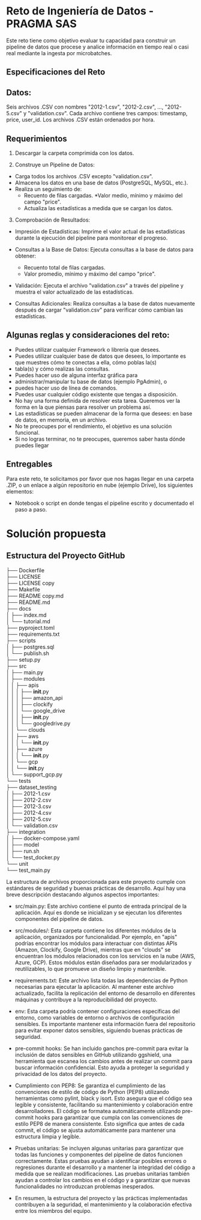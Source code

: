 # Reto de Ingeniería de Datos - PRAGMA SAS


Este reto tiene como objetivo evaluar tu capacidad para construir un pipeline de datos que procese y analice información en tiempo real o casi real mediante la ingesta por microbatches.

## Especificaciones del Reto

## Datos:

Seis archivos .CSV con nombres "2012-1.csv", "2012-2.csv", ..., "2012-5.csv" y "validation.csv".
Cada archivo contiene tres campos: timestamp, price, user_id.
Los archivos .CSV están ordenados por hora.

## Requerimientos
1. Descargar la carpeta comprimida con los datos.

2. Construye un Pipeline de Datos:

* Carga todos los archivos .CSV excepto "validation.csv".
* Almacena los datos en una base de datos (PostgreSQL, MySQL, etc.).
* Realiza un seguimiento de:
    * Recuento de filas cargadas.
    *Valor medio, mínimo y máximo del campo "price".
    * Actualiza las estadísticas a medida que se cargan los datos.

3. Comprobación de Resultados:
* Impresión de Estadísticas: Imprime el valor actual de las estadísticas durante la ejecución del pipeline para monitorear el progreso.

* Consultas a la Base de Datos: Ejecuta consultas a la base de datos para obtener:

    * Recuento total de filas cargadas.
    * Valor promedio, mínimo y máximo del campo "price".

* Validación: Ejecuta el archivo "validation.csv" a través del pipeline y muestra el valor actualizado de las estadísticas.

* Consultas Adicionales: Realiza consultas a la base de datos nuevamente después de cargar "validation.csv" para verificar cómo cambian las estadísticas.

## Algunas reglas y consideraciones del reto:
* Puedes utilizar cualquier Framework o librería que desees.
* Puedes utilizar cualquier base de datos que desees, lo importante es  que muestres cómo te conectas a ella, cómo poblas la(s)
* tabla(s) y cómo realizas las consultas.
* Puedes hacer uso de alguna interfaz gráfica para
* administrar/manipular tu base de datos (ejemplo PgAdmin), o
* puedes hacer uso de línea de comandos.
* Puedes usar cualquier código existente que tengas a disposición.
* No hay una forma definida de resolver esta tarea. Queremos ver la forma en la que piensas para resolver un problema así.
* Las estadísticas se pueden almacenar de la forma que desees: en base de datos, en memoria, en un archivo.
* No te preocupes por el rendimiento, el objetivo es una solución funcional.
* Si no logras terminar, no te preocupes, queremos saber hasta dónde puedes llegar

## Entregables
Para este reto, te solicitamos por favor que nos hagas llegar en una carpeta .ZIP, o un enlace a algún repositorio en nube (ejemplo Drive), los siguientes
elementos:
- Notebook o script en donde tengas el pipeline escrito y documentado el  paso a paso.


# Solución propuesta

## Estructura del Proyecto GitHub

├── Dockerfile\
├── LICENSE\
├── LICENSE copy\
├── Makefile\
├── README copy.md\
├── README.md\
├── docs\
│   ├── index.md\
│   └── tutorial.md\
├── pyproject.toml\
├── requirements.txt\
├── scripts\
│   ├── postgres.sql\
│   └── publish.sh\
├── setup.py\
├── src\
│   ├── main.py\
│   ├── modules\
│   │   ├── apis\
│   │   │   ├── __init__.py\
│   │   │   ├── amazon_api\
│   │   │   ├── clockify\
│   │   │   └── google_drive\
│   │   │       ├── __init__.py\
│   │   │       └── googledrive.py\
│   │   └── clouds\
│   │       ├── aws\
│   │       │   └── __init__.py\
│   │       ├── azure\
│   │       │   └── __init__.py\
│   │       └── gcp\
│   │           └── __init__.py\
│   └── support_gcp.py\
└── tests\
    ├── dataset_testing\
    │   ├── 2012-1.csv\
    │   ├── 2012-2.csv\
    │   ├── 2012-3.csv\
    │   ├── 2012-4.csv\
    │   ├── 2012-5.csv\
    │   └── validation.csv\
    ├── integration\
    │   ├── docker-compose.yaml\
    │   ├── model\
    │   ├── run.sh\
    │   └── test_docker.py\
    └── unit\
        └── test_main.py

La estructura de archivos proporcionada para este proyecto cumple con estándares de seguridad y buenas prácticas de desarrollo. Aquí hay una breve descripción destacando algunos aspectos importantes:

- src/main.py: Este archivo contiene el punto de entrada principal de la aplicación. Aquí es donde se inicializan y se ejecutan los diferentes componentes del pipeline de datos.

-  src/modules/: Esta carpeta contiene los diferentes módulos de la aplicación, organizados por funcionalidad. Por ejemplo, en "apis" podrías encontrar los módulos para interactuar con distintas APIs (Amazon, Clockify, Google Drive), mientras que en "clouds" se encuentran los módulos relacionados con los servicios en la nube (AWS, Azure, GCP). Estos módulos están diseñados para ser modularizados y reutilizables, lo que promueve un diseño limpio y mantenible.

-  requirements.txt: Este archivo lista todas las dependencias de Python necesarias para ejecutar la aplicación. Al mantener este archivo actualizado, facilita la replicación del entorno de desarrollo en diferentes máquinas y contribuye a la reproducibilidad del proyecto.

- env: Esta carpeta podría contener configuraciones específicas del entorno, como variables de entorno o archivos de configuración sensibles. Es importante mantener esta información fuera del repositorio para evitar exponer datos sensibles, siguiendo buenas prácticas de seguridad.

-  pre-commit hooks: Se han incluido ganchos pre-commit para evitar la inclusión de datos sensibles en GitHub utilizando ggshield, una herramienta que escanea los cambios antes de realizar un commit para buscar información confidencial. Esto ayuda a proteger la seguridad y privacidad de los datos del proyecto.

- Cumplimiento con PEP8: Se garantiza el cumplimiento de las convenciones de estilo de código de Python (PEP8) utilizando herramientas como pylint, black y isort. Esto asegura que el código sea legible y consistente, facilitando su mantenimiento y colaboración entre desarrolladores. El código se formatea automáticamente utilizando pre-commit hooks para garantizar que cumpla con las convenciones de estilo PEP8 de manera consistente. Esto significa que antes de cada commit, el código se ajusta automáticamente para mantener una estructura limpia y legible.

* Pruebas unitarias: Se incluyen algunas unitarias para garantizar que todas las funciones y componentes del pipeline de datos funcionen correctamente. Estas pruebas ayudan a identificar posibles errores o regresiones durante el desarrollo y a mantener la integridad del código a medida que se realizan modificaciones. Las pruebas unitarias también ayudan a controlar los cambios en el código y a garantizar que nuevas funcionalidades no introduzcan problemas inesperados.

-  En resumen, la estructura del proyecto y las prácticas implementadas contribuyen a la seguridad, el mantenimiento y la colaboración efectiva entre los miembros del equipo.
